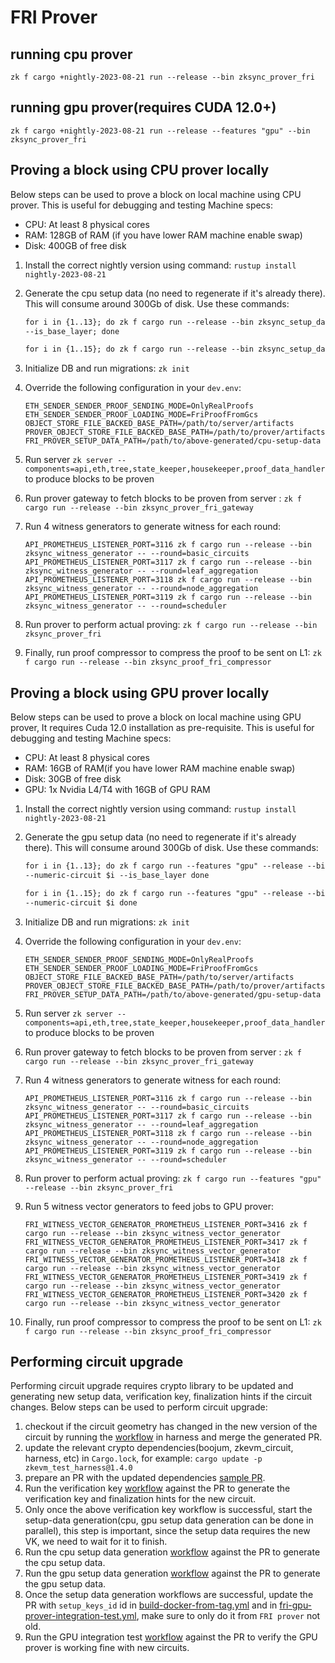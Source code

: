 # FRI Prover

## running cpu prover

`zk f cargo +nightly-2023-08-21 run --release --bin zksync_prover_fri`

## running gpu prover(requires CUDA 12.0+)

`zk f cargo +nightly-2023-08-21 run --release --features "gpu" --bin zksync_prover_fri`

## Proving a block using CPU prover locally

Below steps can be used to prove a block on local machine using CPU prover. This is useful for debugging and testing
Machine specs:

- CPU: At least 8 physical cores
- RAM: 128GB of RAM (if you have lower RAM machine enable swap)
- Disk: 400GB of free disk

1. Install the correct nightly version using command: `rustup install nightly-2023-08-21`
2. Generate the cpu setup data (no need to regenerate if it's already there). This will consume around 300Gb of disk.
   Use these commands:

   ```markdown
   for i in {1..13}; do zk f cargo run --release --bin zksync_setup_data_generator_fri -- --numeric-circuit $i
   --is_base_layer; done

   for i in {1..15}; do zk f cargo run --release --bin zksync_setup_data_generator_fri -- --numeric-circuit $i; done
   ```

3. Initialize DB and run migrations: `zk init`

4. Override the following configuration in your `dev.env`:

   ```
   ETH_SENDER_SENDER_PROOF_SENDING_MODE=OnlyRealProofs
   ETH_SENDER_SENDER_PROOF_LOADING_MODE=FriProofFromGcs
   OBJECT_STORE_FILE_BACKED_BASE_PATH=/path/to/server/artifacts
   PROVER_OBJECT_STORE_FILE_BACKED_BASE_PATH=/path/to/prover/artifacts
   FRI_PROVER_SETUP_DATA_PATH=/path/to/above-generated/cpu-setup-data
   ```

5. Run server `zk server --components=api,eth,tree,state_keeper,housekeeper,proof_data_handler` to produce blocks to be
   proven
6. Run prover gateway to fetch blocks to be proven from server :
   `zk f cargo run --release --bin zksync_prover_fri_gateway`
7. Run 4 witness generators to generate witness for each round:

   ```
   API_PROMETHEUS_LISTENER_PORT=3116 zk f cargo run --release --bin zksync_witness_generator -- --round=basic_circuits
   API_PROMETHEUS_LISTENER_PORT=3117 zk f cargo run --release --bin zksync_witness_generator -- --round=leaf_aggregation
   API_PROMETHEUS_LISTENER_PORT=3118 zk f cargo run --release --bin zksync_witness_generator -- --round=node_aggregation
   API_PROMETHEUS_LISTENER_PORT=3119 zk f cargo run --release --bin zksync_witness_generator -- --round=scheduler
   ```

8. Run prover to perform actual proving: `zk f cargo run --release --bin zksync_prover_fri`
9. Finally, run proof compressor to compress the proof to be sent on L1:
   `zk f cargo run --release --bin zksync_proof_fri_compressor`

## Proving a block using GPU prover locally

Below steps can be used to prove a block on local machine using GPU prover, It requires Cuda 12.0 installation as
pre-requisite. This is useful for debugging and testing Machine specs:

- CPU: At least 8 physical cores
- RAM: 16GB of RAM(if you have lower RAM machine enable swap)
- Disk: 30GB of free disk
- GPU: 1x Nvidia L4/T4 with 16GB of GPU RAM

1. Install the correct nightly version using command: `rustup install nightly-2023-08-21`
2. Generate the gpu setup data (no need to regenerate if it's already there). This will consume around 300Gb of disk.
   Use these commands:

   ```markdown
   for i in {1..13}; do zk f cargo run --features "gpu" --release --bin zksync_setup_data_generator_fri --
   --numeric-circuit $i --is_base_layer done

   for i in {1..15}; do zk f cargo run --features "gpu" --release --bin zksync_setup_data_generator_fri --
   --numeric-circuit $i done
   ```

3. Initialize DB and run migrations: `zk init`

4. Override the following configuration in your `dev.env`:

   ```
   ETH_SENDER_SENDER_PROOF_SENDING_MODE=OnlyRealProofs
   ETH_SENDER_SENDER_PROOF_LOADING_MODE=FriProofFromGcs
   OBJECT_STORE_FILE_BACKED_BASE_PATH=/path/to/server/artifacts
   PROVER_OBJECT_STORE_FILE_BACKED_BASE_PATH=/path/to/prover/artifacts
   FRI_PROVER_SETUP_DATA_PATH=/path/to/above-generated/gpu-setup-data
   ```

5. Run server `zk server --components=api,eth,tree,state_keeper,housekeeper,proof_data_handler` to produce blocks to be
   proven
6. Run prover gateway to fetch blocks to be proven from server :
   `zk f cargo run --release --bin zksync_prover_fri_gateway`
7. Run 4 witness generators to generate witness for each round:

   ```
   API_PROMETHEUS_LISTENER_PORT=3116 zk f cargo run --release --bin zksync_witness_generator -- --round=basic_circuits
   API_PROMETHEUS_LISTENER_PORT=3117 zk f cargo run --release --bin zksync_witness_generator -- --round=leaf_aggregation
   API_PROMETHEUS_LISTENER_PORT=3118 zk f cargo run --release --bin zksync_witness_generator -- --round=node_aggregation
   API_PROMETHEUS_LISTENER_PORT=3119 zk f cargo run --release --bin zksync_witness_generator -- --round=scheduler
   ```

8. Run prover to perform actual proving: `zk f cargo run --features "gpu" --release --bin zksync_prover_fri`
9. Run 5 witness vector generators to feed jobs to GPU prover:

   ```
   FRI_WITNESS_VECTOR_GENERATOR_PROMETHEUS_LISTENER_PORT=3416 zk f cargo run --release --bin zksync_witness_vector_generator
   FRI_WITNESS_VECTOR_GENERATOR_PROMETHEUS_LISTENER_PORT=3417 zk f cargo run --release --bin zksync_witness_vector_generator
   FRI_WITNESS_VECTOR_GENERATOR_PROMETHEUS_LISTENER_PORT=3418 zk f cargo run --release --bin zksync_witness_vector_generator
   FRI_WITNESS_VECTOR_GENERATOR_PROMETHEUS_LISTENER_PORT=3419 zk f cargo run --release --bin zksync_witness_vector_generator
   FRI_WITNESS_VECTOR_GENERATOR_PROMETHEUS_LISTENER_PORT=3420 zk f cargo run --release --bin zksync_witness_vector_generator
   ```

10. Finally, run proof compressor to compress the proof to be sent on L1:
    `zk f cargo run --release --bin zksync_proof_fri_compressor`

## Performing circuit upgrade

Performing circuit upgrade requires crypto library to be updated and generating new setup data, verification key,
finalization hints if the circuit changes. Below steps can be used to perform circuit upgrade:

1. checkout if the circuit geometry has changed in the new version of the circuit by running the
   [workflow](https://github.com/matter-labs/zkevm_test_harness/actions/workflows/geometry-config-generator.yml) in
   harness and merge the generated PR.
2. update the relevant crypto dependencies(boojum, zkevm_circuit, harness, etc) in `Cargo.lock`, for example:
   `cargo update -p zkevm_test_harness@1.4.0`
3. prepare an PR with the updated dependencies [sample PR](https://github.com/matter-labs/zksync-2-dev/pull/2481).
4. Run the verification key
   [workflow](https://github.com/matter-labs/zksync-era/actions/workflows/fri-vk-generator.yaml) against the PR to
   generate the verification key and finalization hints for the new circuit.
5. Only once the above verification key workflow is successful, start the setup-data generation(cpu, gpu setup data
   generation can be done in parallel), this step is important, since the setup data requires the new VK, we need to
   wait for it to finish.
6. Run the cpu setup data generation
   [workflow](https://github.com/matter-labs/zksync-era/actions/workflows/fri-setup-data-generator.yml) against the PR
   to generate the cpu setup data.
7. Run the gpu setup data generation
   [workflow](https://github.com/matter-labs/zksync-era/actions/workflows/fri-gpu-setup-data-generator.yml) against the
   PR to generate the gpu setup data.
8. Once the setup data generation workflows are successful, update the PR with `setup_keys_id` id in
   [build-docker-from-tag.yml](../../.github/workflows/build-docker-from-tag.yml) and in
   [fri-gpu-prover-integration-test.yml](../../.github/workflows/fri-gpu-prover-integration-test.yml), make sure to only
   do it from `FRI prover` not old.
9. Run the GPU integration test
   [workflow](https://github.com/matter-labs/zksync-era/actions/workflows/fri-gpu-prover-integration-test.yml) against
   the PR to verify the GPU prover is working fine with new circuits.

